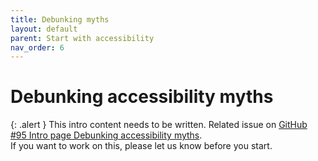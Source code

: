```yaml
---
title: Debunking myths
layout: default
parent: Start with accessibility
nav_order: 6
---
```


# Debunking accessibility myths

{: .alert }
This intro content needs to be written.
Related issue on [GitHub #95 Intro page Debunking accessibility myths](https://github.com/wpaccessibility/wp-a11y-docs/issues/95).  
If you want to work on this, please let us know before you start.

